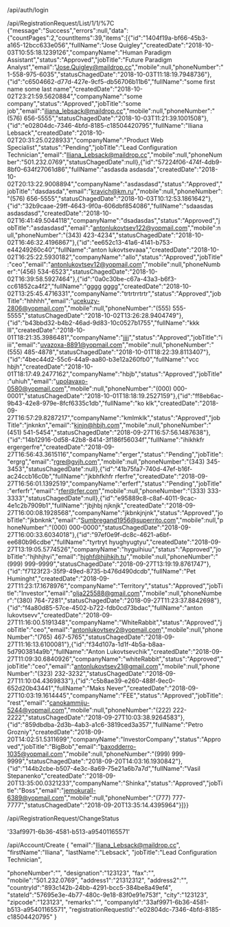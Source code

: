 /api/auth/login

/api/RegistrationRequest/List/1/1/%7C
{"message":"Success","errors":null,"data":{"countPages":2,"countItems":39,"items":[{"id":"1404f19a-bf66-45b3-a165-12bcc633e056","fullName":"Jose Quigley","createdDate":"2018-10-03T10:55:18.1239126","companyName":"Human Paradigm Assistant","status":"Approved","jobTitle":"Future Paradigm Analyst","email":"Jose.Quigley@maildrop.cc","mobile":null,"phoneNumber":"1-558-975-6035","statusChagedDate":"2018-10-03T11:18:19.7948736"},{"id":"c6504662-d77d-427e-9cf5-db56706b11b6","fullName":"some first name some last name","createdDate":"2018-10-02T23:21:59.5620884","companyName":"some company","status":"Approved","jobTitle":"some job","email":"iliana_lebsack@maildrop.cc","mobile":null,"phoneNumber":"(576) 656-5555","statusChagedDate":"2018-10-03T11:21:39.1001508"},{"id":"e02804dc-7346-4bfd-8185-c18504420795","fullName":"Iliana Lebsack","createdDate":"2018-10-02T20:31:25.0228933","companyName":"Product Web Specialist","status":"Pending","jobTitle":"Lead Configuration Technician","email":"Iliana_Lebsack@maildrop.cc","mobile":null,"phoneNumber":"501.232.0769","statusChagedDate":null},{"id":"57224f06-474f-4db9-8bf0-634f27061d86","fullName":"asdasda asdasda","createdDate":"2018-10-02T20:13:22.9008894","companyName":"asdasdasd","status":"Approved","jobTitle":"dasdasda","email":"kravich@km.ru","mobile":null,"phoneNumber":"(576) 656-5555","statusChagedDate":"2018-10-03T10:12:53.1861642"},{"id":"32b9caae-29ff-4643-9f0a-606dbf854086","fullName":"sdaasdas asdasdasd","createdDate":"2018-10-02T16:41:49.5044118","companyName":"dsadasdas","status":"Approved","jobTitle":"asdasdasd","email":"antonlukovtsev122@yopmail.com","mobile":null,"phoneNumber":"(343) 423-4234","statusChagedDate":"2018-10-02T16:46:32.4196867"},{"id":"ee652c13-41a6-4141-b753-e44249260c40","fullName":"anton lukovtsevaaa","createdDate":"2018-10-02T16:25:22.5930182","companyName":"allo","status":"Approved","jobTitle":"ceo","email":"antonlukovtsev12@yopmail.com","mobile":null,"phoneNumber":"(456) 534-6523","statusChagedDate":"2018-10-02T16:39:58.5927464"},{"id":"0a0c30be-c67a-43a3-b6f3-cc61852ca4f2","fullName":"gggg gggg","createdDate":"2018-10-02T13:25:45.4716331","companyName":"trtrtrrtrtr","status":"Approved","jobTitle":"hhhhh","email":"ucekuzy-2806@yopmail.com","mobile":null,"phoneNumber":"(555) 555-5555","statusChagedDate":"2018-10-02T13:26:28.9404749"},{"id":"b43bbd32-b4b2-46ad-9d83-10c0527b1755","fullName":"kkk lll","createdDate":"2018-10-01T18:21:35.3986481","companyName":"jjjj","status":"Approved","jobTitle":"iiii","email":"uvazoxa-8891@yopmail.com","mobile":null,"phoneNumber":"(555) 485-4878","statusChagedDate":"2018-10-01T18:22:39.8113407"},{"id":"4bec44d2-55c6-44a9-aa80-b3e12a260fb0","fullName":"vcc hbjh","createdDate":"2018-10-01T18:17:49.2477162","companyName":"hbjb","status":"Approved","jobTitle":"uhiuh","email":"upolavaxo-0580@yopmail.com","mobile":null,"phoneNumber":"(000) 000-0001","statusChagedDate":"2018-10-01T18:18:19.2527159"},{"id":"ff8eb6ac-9b43-42e8-979e-8fcf6335c1db","fullName":"ko klk","createdDate":"2018-09-27T16:57:29.8287217","companyName":"kmlmklk","status":"Approved","jobTitle":"jnknkn","email":"kjnjn@hbjh.com","mobile":null,"phoneNumber":"(451) 541-5454","statusChagedDate":"2018-09-27T16:57:56.1487638"},{"id":"14b12916-0d58-42b8-8414-3f186f56034f","fullName":"ihikhkfr ergergerfre","createdDate":"2018-09-27T16:56:43.3615116","companyName":"erger","status":"Pending","jobTitle":"ergrg","email":"rgre@gvjh.com","mobile":null,"phoneNumber":"(343) 345-3453","statusChagedDate":null},{"id":"41b75fa7-740d-47ef-b16f-ac24ccb16c0b","fullName":"jkbhfkhfr rferfre","createdDate":"2018-09-27T16:56:01.1392519","companyName":"erferf","status":"Pending","jobTitle":"erferfr","email":"rfer@rfer.com","mobile":null,"phoneNumber":"(333) 333-3333","statusChagedDate":null},{"id":"e95889c8-c8af-4011-9cac-4e1c2b7909b1","fullName":"jbjhbj njknjk","createdDate":"2018-09-27T16:00:08.1928568","companyName":"jkbnkjnjnk","status":"Approved","jobTitle":"jkbnknk","email":"Sumbregand1956@superrito.com","mobile":null,"phoneNumber":"(000) 000-0000","statusChagedDate":"2018-09-27T16:00:33.6034018"},{"id":"97ef0e9f-dc8c-4621-a6bf-ee680b96cdbe","fullName":"tyrtryt hyughyugtyu","createdDate":"2018-09-27T13:19:05.5774526","companyName":"hyguihiuu","status":"Approved","jobTitle":"hjhhjhyi","email":"hjghf@hjjhkjh.tu","mobile":null,"phoneNumber":"(999) 999-9999","statusChagedDate":"2018-09-27T13:19:19.8761747"},{"id":"f7123f23-35f9-49ed-8735-b476d490dcdb","fullName":"Pet Huminght","createdDate":"2018-09-27T11:23:17.1678976","companyName":"Territory","status":"Approved","jobTitle":"Investor","email":"olja225588@gmail.com","mobile":null,"phoneNumber":"(380) 764-7281","statusChagedDate":"2018-09-27T11:23:37.8842698"},{"id":"f4a80d85-57ce-4502-b722-fdb0cd73bdac","fullName":"anton lukovtsevv","createdDate":"2018-09-27T11:16:00.5191348","companyName":"WhiteRabbit","status":"Approved","jobTitle":"ceo","email":"antonlukovtsev2@yopmail.com","mobile":null,"phoneNumber":"(765) 467-5765","statusChagedDate":"2018-09-27T11:16:13.6100081"},{"id":"f34d107a-1d1f-4b5a-b8aa-5d7903814a9b","fullName":"Anton Lukovtsevchik","createdDate":"2018-09-27T11:09:30.6840926","companyName":"whiteRabbit","status":"Approved","jobTitle":"ceo","email":"antonlukovtsev21@gmail.com","mobile":null,"phoneNumber":"(323) 232-3232","statusChagedDate":"2018-09-27T11:10:04.4369833"},{"id":"c5b8ae39-e260-488f-9ec0-652d20b43441","fullName":"Maks Never","createdDate":"2018-09-27T10:03:19.1614445","companyName":"FEE","status":"Approved","jobTitle":"rest","email":"canokammiju-5244@yopmail.com","mobile":null,"phoneNumber":"(222) 222-2222","statusChagedDate":"2018-09-27T10:03:38.9264583"},{"id":"859dbdba-2d3b-4ab3-a1c6-3819ced3a357","fullName":"Petro Grozniy","createdDate":"2018-09-20T14:02:51.5311699","companyName":"InvestorCompany","status":"Approved","jobTitle":"BigBob","email":"baxodderro-1035@yopmail.com","mobile":null,"phoneNumber":"(999) 999-9999","statusChagedDate":"2018-09-20T14:03:16.1930842"},{"id":"144b2cbe-b507-4e3c-8a69-75e21a6b7a7d","fullName":"Vasil Stepanenko","createdDate":"2018-09-20T13:35:00.0321233","companyName":"Shinka","status":"Approved","jobTitle":"Boss","email":"jemokurall-6389@yopmail.com","mobile":null,"phoneNumber":"(777) 777-7777","statusChagedDate":"2018-09-20T13:35:14.4395964"}]}}

/api/RegistrationRequest/ChangeStatus 

'33af9971-6b36-4581-b513-a95401165571'

/api/Account/Create
{
   "email":"Iliana_Lebsack@maildrop.cc",
   "firstName":"Iliana",
   "lastName":"Lebsack",
   "jobTitle":"Lead Configuration Technician",
   
   "phoneNumber":"",
   "designation":"123123",
   "fax":"",
   "mobile":"501.232.0769",
   "address1":"21312312",
   "address2":"",
   "countryId":"893c142b-24bb-4291-bcc5-384be8a49ef4",
   "stateId":"57695e3e-4b77-480c-9e18-83f0e91e753f",
   "city":"123123",
   "zipcode":"123123",
   "remarks":"",
   "companyId":"33af9971-6b36-4581-b513-a95401165571",
   "registrationRequestId":"e02804dc-7346-4bfd-8185-c18504420795"
}